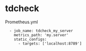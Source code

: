 # tdcheck

Prometheus.yml
```
  - job_name: tdcheck_my_server
    metrics_path: 'my.server'
    static_configs:
      - targets: ['localhost:8789']
```
